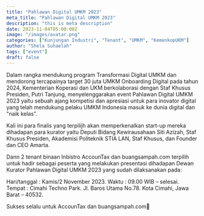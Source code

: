 ```yaml
---
title: "Pahlawan Digital UMKM 2023"
meta_title: "Pahlawan Digital UMKM 2023"
description: "this is meta description"
date: 2023-11-04T05:00:00Z
image: "/images/avatar.png"
categories: ["Kunjungan Industri", "Tenant", "UMKM", "KemenkopUKM"]
author: "Shela Suhaelah"
tags: ["event"]
draft: false
---
```


Dalam rangka mendukung program Transformasi Digital UMKM dan mendorong tercapainya target 30 juta UMKM Onboarding Digital pada tahun 2024, Kementerian Koperasi dan UKM berkolaborasi dengan Staf Khusus Presiden, Putri Tanjung, menyelenggarakan event Pahlawan Digital UMKM 2023 yaitu sebuah ajang kompetisi dan apresiasi untuk para inovator digital yang telah mendukung pelaku UMKM Indonesia masuk ke dunia digital dan "naik kelas". 

Kali ini para finalis yang terpilijh akan memperkenalkan start-up mereka dihadapan para kurator yaitu Deputi Bidang Kewirausahaan Siti Azizah, Staf Khusus Presiden, Akademisi Politeknik STIA LAN, Staf Khusus, dan Founder dan CEO Amarta.

Dann 2 tenant binaan Inbistro AccounTax dan buangsampah.com terpilih untuk hadir sebagai peserta yang melakukan presentasi dihadapan Dewan Kurator Pahlawan Digital UMKM 2023 yang sudah dilaksanakan pada:

Hari/tanggal : Kamis/2 November 2023.
Waktu : 09.00 WIB – selesai.
Tempat : Cimahi Techno Park.
Jl. Baros Utama No.78. Kota Cimahi, Jawa Barat – 40532.

Sukses selalu untuk AccounTax dan buangsampah.com🤩